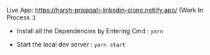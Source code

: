 Live App: https://harsh-prajapati-linkedin-clone.netlify.app/
(Work In Process :)


- Install all the Dependencies by Entering Cmd : 
 `yarn`

- Start the local dev server :
 `yarn start`

